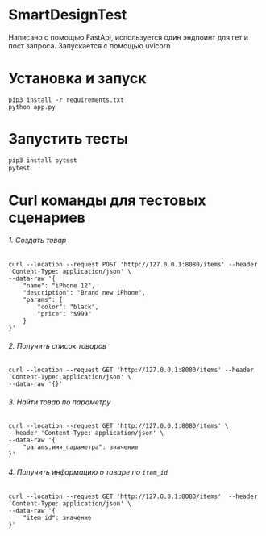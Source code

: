# SmartDesignTest

Написано с помощью FastApi, используется один эндпоинт для гет и пост запроса. Запускается с помощью uvicorn

# Установка и запуск
```
pip3 install -r requirements.txt
python app.py
```

# Запустить тесты
```cmd
pip3 install pytest
pytest
```

# Curl команды для тестовых сценариев

###### 1. Создать товар
```
curl --location --request POST 'http://127.0.0.1:8080/items' --header 'Content-Type: application/json' \
--data-raw '{
    "name": "iPhone 12",
    "description": "Brand new iPhone",
    "params": {
        "color": "black",
        "price": "$999"
    }
}'
```
###### 2. Получить список товаров
```
curl --location --request GET 'http://127.0.0.1:8080/items' --header 'Content-Type: application/json' \
--data-raw '{}'
```
###### 3. Найти товар по параметру

```
curl --location --request GET 'http://127.0.0.1:8080/items' \
--header 'Content-Type: application/json' \
--data-raw '{
    "params.имя_параметра": значение
}'
```


###### 4. Получить информацию о товаре по `item_id`
```
curl --location --request GET 'http://127.0.0.1:8080/items'  --header 'Content-Type: application/json' \
--data-raw '{
    "item_id": значение
}'
```
